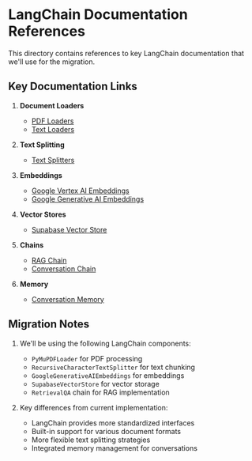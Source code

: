 # LangChain Documentation References

This directory contains references to key LangChain documentation that we'll use for the migration.

## Key Documentation Links

1. **Document Loaders**
   - [PDF Loaders](https://python.langchain.com/docs/modules/data_connection/document_loaders/pdf)
   - [Text Loaders](https://python.langchain.com/docs/modules/data_connection/document_loaders/text)

2. **Text Splitting**
   - [Text Splitters](https://python.langchain.com/docs/modules/data_connection/text_splitter)

3. **Embeddings**
   - [Google Vertex AI Embeddings](https://python.langchain.com/docs/modules/model_io/embeddings/google_vertex_ai)
   - [Google Generative AI Embeddings](https://python.langchain.com/docs/modules/model_io/embeddings/google_generative_ai)

4. **Vector Stores**
   - [Supabase Vector Store](https://python.langchain.com/docs/modules/data_connection/vectorstores/integrations/supabase)

5. **Chains**
   - [RAG Chain](https://python.langchain.com/docs/modules/chains/popular/retrieval_qa)
   - [Conversation Chain](https://python.langchain.com/docs/modules/chains/popular/chat_conversation)

6. **Memory**
   - [Conversation Memory](https://python.langchain.com/docs/modules/memory)

## Migration Notes

1. We'll be using the following LangChain components:
   - `PyMuPDFLoader` for PDF processing
   - `RecursiveCharacterTextSplitter` for text chunking
   - `GoogleGenerativeAIEmbeddings` for embeddings
   - `SupabaseVectorStore` for vector storage
   - `RetrievalQA` chain for RAG implementation

2. Key differences from current implementation:
   - LangChain provides more standardized interfaces
   - Built-in support for various document formats
   - More flexible text splitting strategies
   - Integrated memory management for conversations 